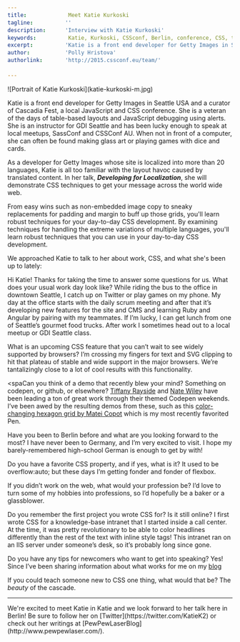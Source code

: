 ```yaml
---
title:             Meet Katie Kurkoski 
tagline:          ''
description:      'Interview with Katie Kurkoski'
keywords:          Katie, Kurkoski, CSSconf, Berlin, conference, CSS, talks, localization
excerpt:          'Katie is a front end developer for Getty Images in Seattle USA and a curator of Cascadia Fest, a local JavaScript and CSS conference. As a developer for Getty Images whose site is localized into more than 20 languages, Katie is all too familiar with the layout havoc caused by translated content. In her talk, Developing for Localization, she will demonstrate CSS techniques to get your message across the world wide web. '
author:           'Polly Hristova'
authorlink:       'http://2015.cssconf.eu/team/'

---
```


<div class="blog-img blog-img--center">
  ![Portrait of Katie Kurkoski](katie-kurkoski-m.jpg)
</div>

Katie is a front end developer for Getty Images in Seattle USA and a curator of Cascadia Fest, a local JavaScript and CSS conference. She is a veteran of the days of table-based layouts and JavaScript debugging using alerts. She is an instructor for GDI Seattle and has been lucky enough to speak at local meetups, SassConf and CSSConf AU. When not in front of a computer, she can often be found making glass art or playing games with dice and cards. 

As a developer for Getty Images whose site is localized into more than 20 languages, Katie is all too familiar with the layout havoc caused by translated content. In her talk, _**Developing for Localization**_, she will demonstrate CSS techniques to get your message across the world wide web. 

From easy wins such as non-embedded image copy to sneaky replacements for padding and margin to buff up those grids, you'll learn robust techniques for your day-to-day CSS development. By examining techniques for handling the extreme variations of multiple languages, you'll learn robust techniques that you can use in your day-to-day CSS development.

We approached Katie to talk to her about work, CSS, and what she's been up to lately:

<span class="strong-border">Hi Katie! Thanks for taking the time to answer some questions for us. What does your usual work day look like?</span>
While riding the bus to the office in downtown Seattle, I catch up on Twitter or play games on my phone. My day at the office starts with the daily scrum meeting and after that it’s developing new features for the site and CMS and learning Ruby and Angular by pairing with my teammates. If I’m lucky, I can get lunch from one of Seattle’s gourmet food trucks. After work I sometimes head out to a local meetup or GDI Seattle class. 

<span class="strong-border">What is an upcoming CSS feature that you can’t wait to see widely supported by browsers?</span>
I’m crossing my fingers for text and SVG clipping to hit that plateau of stable and wide support in the major browsers. We’re tantalizingly close to a lot of cool results with this functionality.

<spaCan you think of a demo that recently blew your mind? Something on codepen, or github, or elsewhere?</span>
[Tiffany Rayside](https://twitter.com/tmrDevelops) and [Nate Wiley](https://twitter.com/htmlnate) have been leading a ton of great work through their themed Codepen weekends. I’ve been awed by the resulting demos from these, such as this [color-changing hexagon grid by Matei Copot](http://codepen.io/towc/pen/mJzOWJ) which is my most recently favorited Pen.

<span class="strong-border">Have you been to Berlin before and what are you looking forward to the most?</span>
I have never been to Germany, and I’m very excited to visit. I hope my barely-remembered high-school German is enough to get by with!

<span class="strong-border">Do you have a favorite CSS property, and if yes, what is it?</span>
It used to be overflow:auto; but these days I’m getting fonder and fonder of flexbox.

<span class="strong-border">If you didn’t work on the web, what would your profession be?</span>
I’d love to turn some of my hobbies into professions, so I’d hopefully be a baker or a glassblower.

<span class="strong-border">Do you remember the first project you wrote CSS for? Is it still online?</span>
I first wrote CSS for a knowledge-base intranet that I started inside a call center. At the time, it was pretty revolutionary to be able to color headlines differently than the rest of the text with inline style tags! This intranet ran on an IIS server under someone’s desk, so it’s probably long since gone.

<span class="strong-border">Do you have any tips for newcomers who want to get into speaking?</span>
Yes! Since I’ve been sharing information about what works for me on my [blog](http://www.pewpewlaser.com/tag/speaking.) 

<span class="strong-border">If you could teach someone new to CSS one thing, what would that be?</span>
The _beauty_ of the cascade.
<hr>
We're excited to meet Katie in Katie and we look forward to her talk here in Berlin! Be sure to follow her on [Twitter](https://twitter.com/KatieK2) or check out her writings at [PewPewLaserBlog](http://www.pewpewlaser.com/).

